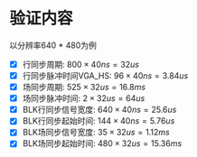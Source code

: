 # 验证内容 
以分辨率640 * 480为例
- [x] 行同步周期: $800 \times 40ns = 32us$
- [x] 行同步脉冲时间VGA_HS: $96 \times 40ns = 3.84us$
- [x] 场同步周期: $525 \times 32us = 16.8ms$
- [x] 场同步脉冲时间: $2 \times 32us = 64us$
- [x] BLK行同步信号宽度: $640 \times 40ns = 25.6us$
- [x] BLK行同步起始时间: $144 \times 40ns = 5.76us$
- [x] BLK场同步信号宽度: $35 \times 32us = 1.12ms$
- [x] BLK场同步起始时间: $480 \times 32us = 15.36ms$
